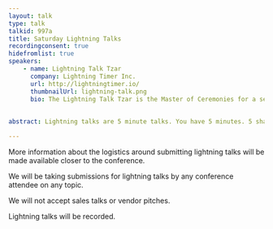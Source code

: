 ```yaml
---
layout: talk
type: talk
talkid: 997a
title: Saturday Lightning Talks
recordingconsent: true
hidefromlist: true
speakers: 
    - name: Lightning Talk Tzar
      company: Lightning Timer Inc. 
      url: http://lightningtimer.io/
      thumbnailUrl: lightning-talk.png
      bio: The Lightning Talk Tzar is the Master of Ceremonies for a session of Lightning talks. Their skills include introducing the current speaker, pre-announcing the next speaker (getting them to start their setup), starting timers, and leading the crowd in a rousing applause should the timer reach '0:00'. 
    
 
abstract: Lightning talks are 5 minute talks. You have 5 minutes. 5 shall be the number, and the number shall be 5. 6 is too much. 

---
```


More information about the logistics around submitting lightning talks will be made available closer to the conference. 

We will be taking submissions for lightning talks by any conference attendee on any topic. 

We will not accept sales talks or vendor pitches. 

Lightning talks will be recorded.

